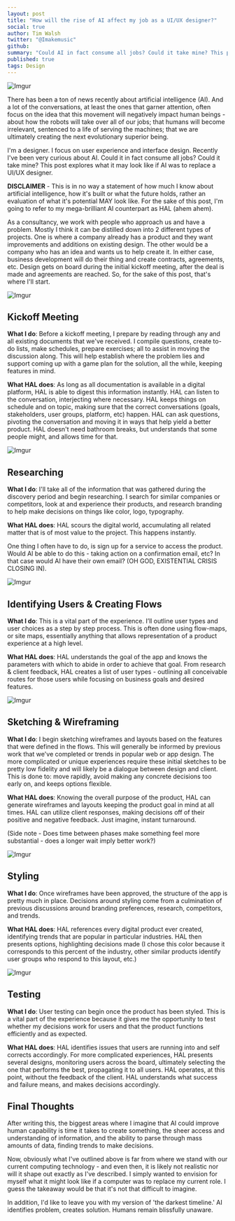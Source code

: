 ```yaml
---
layout: post
title: "How will the rise of AI affect my job as a UI/UX designer?"
social: true
author: Tim Walsh
twitter: "@Imakemusic"
github:
summary: "Could AI in fact consume all jobs? Could it take mine? This post explores what it may look like if AI was to replace a UI/UX designer."
published: true
tags: Design
---
```


![Imgur](http://i.imgur.com/aJ3lbmV.jpg)

There has been a ton of news recently about artificial intelligence (AI). And a lot of the conversations, at least the ones that garner attention, often focus on the idea that this movement will negatively impact human beings - about how the robots will take over all of our jobs; that humans will become irrelevant, sentenced to a life of serving the machines; that we are ultimately creating the next evolutionary superior being.

I'm a designer. I focus on user experience and interface design. Recently I've been very curious about AI. Could it in fact consume all jobs? Could it take mine? This post explores what it may look like if AI was to replace a UI/UX designer.

**DISCLAIMER** - This is in no way a statement of how much I know about artificial intelligence, how it's built or what the future holds, rather an evaluation of what it's potential MAY look like. For the sake of this post, I'm going to refer to my mega-brilliant AI counterpart as HAL (ahem ahem).

As a consultancy, we work with people who approach us and have a problem. Mostly I think it can be distilled down into 2 different types of projects. One is where a company already has a product and they want improvements and additions on existing design. The other would be a company who has an idea and wants us to help create it. In either case, business development will do their thing and create contracts, agreements, etc. Design gets on board during the initial kickoff meeting, after the deal is made and agreements are reached. So, for the sake of this post, that's where I'll start.  

![Imgur](http://i.imgur.com/mc6UWWa.jpg)

## Kickoff Meeting

**What I do**: Before a kickoff meeting, I prepare by reading through any and all existing documents that we've received. I compile questions, create to-do lists, make schedules, prepare exercises; all to assist in moving the discussion along. This will help establish where the problem lies and support coming up with a game plan for the solution, all the while, keeping features in mind.

**What HAL does**: As long as all documentation is available in a digital platform, HAL is able to digest this information instantly. HAL can listen to the conversation, interjecting where necessary. HAL keeps things on schedule and on topic, making sure that the correct conversations (goals, stakeholders, user groups, platform, etc) happen. HAL can ask questions, pivoting the conversation and moving it in ways that help yield a better product. HAL doesn't need bathroom breaks, but understands that some people might, and allows time for that.

![Imgur](http://i.imgur.com/MNMTTMw.jpg)

## Researching

**What I do**: I'll take all of the information that was gathered during the discovery period and begin researching. I search for similar companies or competitors, look at and experience their products, and research branding to help make decisions on things like color, logo, typography.

**What HAL does**: HAL scours the digital world, accumulating all related matter that is of most value to the project. This happens instantly.

One thing I often have to do, is sign up for a service to access the product. Would AI be able to do this - taking action on a confirmation email, etc? In that case would AI have their own email? (OH GOD, EXISTENTIAL CRISIS CLOSING IN).

![Imgur](http://i.imgur.com/KBYscMT.jpg)

## Identifying Users & Creating Flows

**What I do**: This is a vital part of the experience. I’ll outline user types and user choices as a step by step process. This is often done using flow-maps, or site maps, essentially anything that allows representation of a product experience at a high level.

**What HAL does**: HAL understands the goal of the app and knows the parameters with which to abide in order to achieve that goal. From research & client feedback, HAL creates a list of user types - outlining all conceivable routes for those users while focusing on business goals and desired features.

![Imgur](http://i.imgur.com/64Ys6yb.jpg)

## Sketching & Wireframing

**What I do**: I begin sketching wireframes and layouts based on the features that were defined in the flows. This will generally be informed by previous work that we've completed or trends in popular web or app design. The more complicated or unique experiences require these initial sketches to be pretty low fidelity and will likely be a dialogue between design and client. This is done to: move rapidly, avoid making any concrete decisions too early on, and keeps options flexible.

**What HAL does**: Knowing the overall purpose of the product, HAL can generate wireframes and layouts keeping the product goal in mind at all times. HAL can utilize client responses, making decisions off of their positive and negative feedback. Just imagine, instant turnaround. 

(Side note - Does time between phases make something feel more substantial - does a longer wait imply better work?) 

![Imgur](http://i.imgur.com/x7Jk7MK.jpg)

## Styling

**What I do**: Once wireframes have been approved, the structure of the app is pretty much in place. Decisions around styling come from a culmination of previous discussions around branding preferences, research, competitors, and trends.

**What HAL does**: HAL references every digital product ever created, identifying trends that are popular in particular industries. HAL then presents options, highlighting decisions made (I chose this color because it corresponds to this percent of the industry, other similar products identify user groups who respond to this layout, etc.)

![Imgur](http://i.imgur.com/cAzBRj4.jpg)

## Testing

**What I do**: User testing can begin once the product has been styled. This is a vital part of the experience because it gives me the opportunity to test whether my decisions work for users and that the product functions efficiently and as expected.

**What HAL does**: HAL identifies issues that users are running into and self corrects accordingly. For more complicated experiences, HAL presents several designs, monitoring users across the board, ultimately selecting the one that performs the best, propagating it to all users. HAL operates, at this point, without the feedback of the client. HAL understands what success and failure means, and makes decisions accordingly.

## Final Thoughts

After writing this, the biggest areas where I imagine that AI could improve human capability is time it takes to create something, the sheer access and understanding of information, and the ability to parse through mass amounts of data, finding trends to make decisions.

Now, obviously what I've outlined above is far from where we stand with our current computing technology - and even then, it is likely not realistic nor will it shape out exactly as I've described. I simply wanted to envision for myself what it might look like if a computer was to replace my current role. I guess the takeaway would be that it's not that difficult to imagine. 

In addition, I'd like to leave you with my version of 'the darkest timeline.' AI identifies problem, creates solution. Humans remain blissfully unaware.
